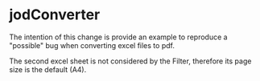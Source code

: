# jodConverter

The intention of this change is provide an example
to reproduce a "possible" bug when converting excel files to pdf.

The second excel sheet is not considered by the Filter, therefore its 
page size is the default (A4).
